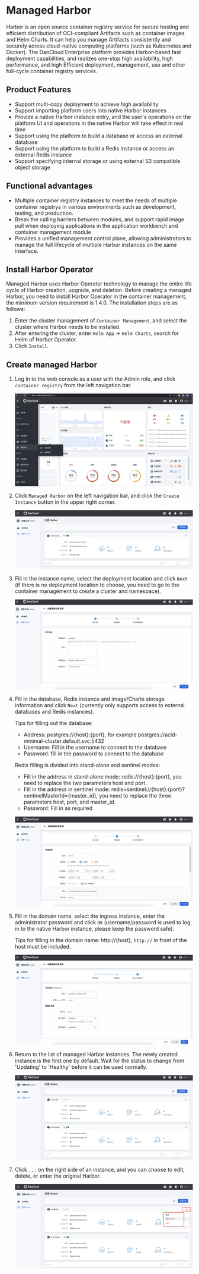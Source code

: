 # Managed Harbor

Harbor is an open source container registry service for secure hosting and efficient distribution of OCI-compliant Artifacts such as container images and Helm Charts. It can help you manage Artifacts consistently and securely across cloud-native computing platforms (such as Kubernetes and Docker). The DaoCloud Enterprise platform provides Harbor-based fast deployment capabilities, and realizes one-stop high availability, high performance, and high Efficient deployment, management, use and other full-cycle container registry services.

## Product Features

- Support multi-copy deployment to achieve high availability
- Support importing platform users into native Harbor instances
- Provide a native Harbor instance entry, and the user's operations on the platform UI and operations in the native Harbor will take effect in real time
- Support using the platform to build a database or access an external database
- Support using the platform to build a Redis instance or access an external Redis instance
- Support specifying internal storage or using external S3 compatible object storage

## Functional advantages

- Multiple container registry instances to meet the needs of multiple container registrys in various environments such as development, testing, and production.
- Break the calling barriers between modules, and support rapid image pull when deploying applications in the application workbench and container management module
- Provides a unified management control plane, allowing administrators to manage the full lifecycle of multiple Harbor instances on the same interface.

## Install Harbor Operator

Managed Harbor uses Harbor Operator technology to manage the entire life cycle of Harbor creation, upgrade, and deletion.
Before creating a managed Harbor, you need to install Harbor Operator in the container management, the minimum version requirement is 1.4.0.
The installation steps are as follows:

1. Enter the cluster management of `Container Management`, and select the cluster where Harbor needs to be installed.
2. After entering the cluster, enter `Helm App` -> `Helm Charts`, search for Helm of Harbor Operator.
3. Click `Install`.

## Create managed Harbor

1. Log in to the web console as a user with the Admin role, and click `container registry` from the left navigation bar.

    ![container registry](images/hosted01.png)

1. Click `Managed Harbor` on the left navigation bar, and click the `Create Instance` button in the upper right corner.

    ![Create instance](images/hosted02.png)

1. Fill in the instance name, select the deployment location and click `Next` (if there is no deployment location to choose, you need to go to the container management to create a cluster and namespace).

    ![Basic Information](images/hosted03.png)

1. Fill in the database, Redis instance and image/Charts storage information and click `Next` (currently only supports access to external databases and Redis instances).

    Tips for filling out the database:

    - Address: postgres://{host}:{port}, for example postgres://acid-minimal-cluster.default.svc:5432
    - Username: Fill in the username to connect to the database
    - Password: fill in the password to connect to the database

    Redis filling is divided into stand-alone and sentinel modes:

    - Fill in the address in stand-alone mode: redis://{host}:{port}, you need to replace the two parameters host and port.
    - Fill in the address in sentinel mode: redis+sentinel://{host}:{port}?sentinelMasterId={master_id}, you need to replace the three parameters host, port, and master_id.
    - Password: Fill in as required

    ![Spec config](images/hosted04.png)

1. Fill in the domain name, select the ingress instance, enter the administrator password and click `OK` (username/password is used to log in to the native Harbor instance, please keep the password safe).

    Tips for filling in the domain name: http://{host}, `http://` in front of the host must be included.

    ![Access and Policy Binding](images/hosted05.png)

1. Return to the list of managed Harbor instances. The newly created instance is the first one by default. Wait for the status to change from 'Updating' to 'Healthy' before it can be used normally.

    ![Instance list](images/hosted06.png)

1. Click `...` on the right side of an instance, and you can choose to edit, delete, or enter the original Harbor.

    ![More Actions](images/hosted07.png)
